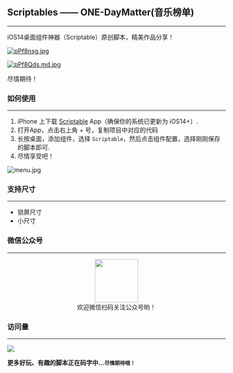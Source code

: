 ## Scriptables —— ONE-DayMatter(音乐榜单)
---
iOS14桌面组件神器（Scriptable）原创脚本，精美作品分享！

[![pPf8nsg.jpg](https://z1.ax1x.com/2023/09/16/pPf8nsg.jpg)](https://imgse.com/i/pPf8nsg)

[![pPf8Qds.md.jpg](https://z1.ax1x.com/2023/09/16/pPf8Qds.md.jpg)](https://imgse.com/i/pPf8Qds)

尽情期待！

### 如何使用
---
1. iPhone 上下载 [Scriptable](https://apps.apple.com/cn/app/scriptable/id1405459188) App（确保你的系统已更新为 iOS14+）. 
2. 打开App，点击右上角 + 号，复制项目中对应的代码  
3. 长按桌面，添加组件，选择 `Scriptable`，然后点击组件配置，选择刚刚保存的脚本即可.
4. 尽情享受吧！   

![menu.jpg](https://shop.io.mi-img.com/app/shop/img?id=shop_2633f187a80f14a861acabba8963a8d8.jpeg)


### 支持尺寸
---
* 锁屏尺寸
* 小尺寸


### 微信公众号
--- 
<center>
    <img src="https://s2.ax1x.com/2019/12/28/lemBSf.png" style="width: 100px;">
</center>

<center>欢迎微信扫码关注公众号哟！</center>


### 访问量
---
![](http://profile-counter.glitch.me/nicolasking007/count.svg)

**更多好玩、有趣的脚本正在码字中...`尽情期待哦！`**